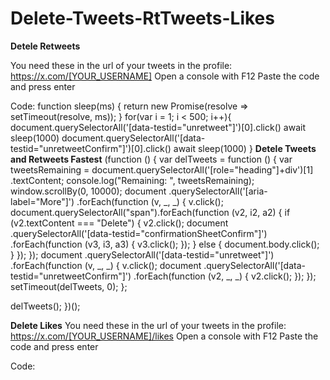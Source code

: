 # Delete-Tweets-RtTweets-Likes




**Detele Retweets**

You need these in the url of your tweets in the profile: https://x.com/[YOUR_USERNAME]
Open a console with F12
Paste the code and press enter

Code:
function sleep(ms) {
return new Promise(resolve => setTimeout(resolve, ms));
}
for(var i = 1; i < 500; i++){
document.querySelectorAll('[data-testid="unretweet"]')[0].click()
await sleep(1000)
document.querySelectorAll('[data-testid="unretweetConfirm"]')[0].click()
await sleep(1000)
}
**Detele Tweets and Retweets Fastest**
(function () {
  var delTweets = function () {
    var tweetsRemaining = document.querySelectorAll('[role="heading"]+div')[1]
      .textContent;
    console.log("Remaining: ", tweetsRemaining);
    window.scrollBy(0, 10000);
    document
      .querySelectorAll('[aria-label="More"]')
      .forEach(function (v, _, _) {
        v.click();
        document.querySelectorAll("span").forEach(function (v2, i2, a2) {
          if (v2.textContent === "Delete") {
            v2.click();
            document
              .querySelectorAll('[data-testid="confirmationSheetConfirm"]')
              .forEach(function (v3, i3, a3) {
                v3.click();
              });
          } else {
            document.body.click();
          }
        });
      });
    document
      .querySelectorAll('[data-testid="unretweet"]')
      .forEach(function (v, _, _) {
        v.click();
        document
          .querySelectorAll('[data-testid="unretweetConfirm"]')
          .forEach(function (v2, _, _) {
            v2.click();
          });
      });
    setTimeout(delTweets, 0);
  };

  delTweets();
})();

**Delete Likes**
You need these in the url of your tweets in the profile: https://x.com/[YOUR_USERNAME]/likes
Open a console with F12
Paste the code and press enter

Code:
